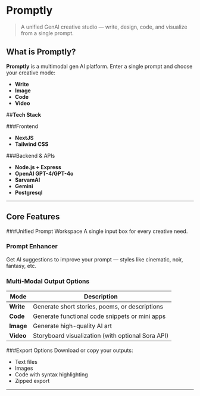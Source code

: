 # **Promptly**

> A unified GenAI creative studio — write, design, code, and visualize from a single prompt.



## **What is Promptly?**

**Promptly** is a multimodal gen AI platform. Enter a single prompt and choose your creative mode:

-  **Write**
-  **Image**
-  **Code**
-  **Video**


##**Tech Stack**

###Frontend
- **NextJS** 
- **Tailwind CSS**


###Backend & APIs
- **Node.js + Express**
- **OpenAI GPT-4/GPT-4o**
- **SarvamAI**
- **Gemini**
- **Postgresql** 

---

## **Core Features**

###Unified Prompt Workspace
A single input box for every creative need.  

### Prompt Enhancer
Get AI suggestions to improve your prompt — styles like cinematic, noir, fantasy, etc.

###  Multi-Modal Output Options
| Mode | Description |
|------|-------------|
|  **Write** | Generate short stories, poems, or descriptions |
|  **Code** | Generate functional code snippets or mini apps |
|  **Image** | Generate high-quality AI art |
|  **Video** | Storyboard visualization (with optional Sora API) |

###Export Options
Download or copy your outputs:
- Text files
- Images
- Code with syntax highlighting
- Zipped export

---
